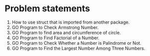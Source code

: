 # Problem statements

1. How to use struct that is imported from another package.
2. GO Program to Check Armstrong Number.
3. GO Program to find area and circumference of circle.
4. GO Program to Find Factorial of a Number.
5. GO Program to Check Whether a Number is Palindrome or Not.
6. GO Program to Find the Largest Number Among Three Numbers.